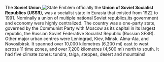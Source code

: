 The **Soviet Union**,![State Emblem](https://upload.wikimedia.org/wikipedia/commons/thumb/d/d6/Coat_of_arms_of_the_Soviet_Union.svg/230px-Coat_of_arms_of_the_Soviet_Union.svg.png) officially the **Union of Soviet Socialist Republics** **(USSR)**, was a socialist state in Eurasia that existed from 1922 to 1991. Nominally a union of multiple national Soviet republics,its government and economy were highly centralized. The country was a one-party state, governed by the Communist Party with Moscow as its capital in its largest republic, the Russian Soviet Federative Socialist Republic (Russian SFSR). Other major urban centres were Leningrad, Kiev, Minsk, Alma-Ata, and Novosibirsk. It spanned over 10,000 kilometres (6,200 mi) east to west across 11 time zones, and over 7,200 kilometres (4,500 mi) north to south. It had five climate zones: tundra, taiga, steppes, desert and mountains!